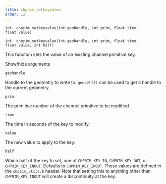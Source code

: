 ```yaml
---
title: chprim_setkeyvalue
order: 12
---
```

`int  chprim_setkeyvalue(int geohandle, int prim, float time, float value)`

`int  chprim_setkeyvalue(int geohandle, int prim, float time, float value, int half)`

This function sets the value of an existing channel primitive key.

Show/hide arguments

`geohandle`

Handle to the geometry to write to. `geoself()` can be used to get a handle to the current geometry.

`prim`

The primitive number of the channel primitive to be modified.

`time`

The time in seconds of the key to modify.

`value`

The new value to apply to the key.

`half`

Which half of the key to set, one of `CHPRIM_KEY_IN`, `CHPRIM_KEY_OUT`, or `CHPRIM_KEY_INOUT`. Defaults to `CHPRIM_KEY_INOUT`.
These values are defined in the `chprim_utils.h` header.
Note that setting this to anything other than `CHPRIM_KEY_INOUT` will create a discontinuity at the key.
